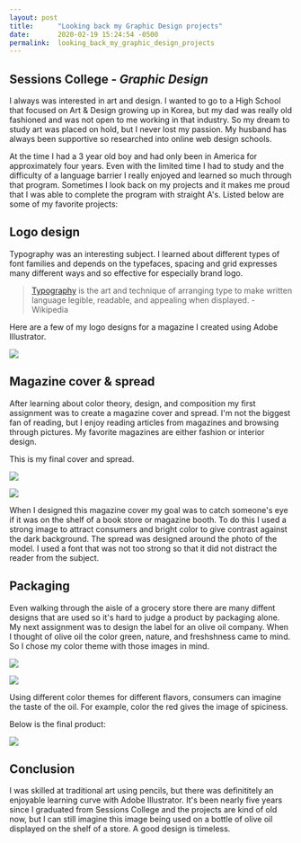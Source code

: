 ```yaml
---
layout: post
title:      "Looking back my Graphic Design projects"
date:       2020-02-19 15:24:54 -0500
permalink:  looking_back_my_graphic_design_projects
---
```


## Sessions College - *Graphic Design*
I always was interested in art and design. I wanted to go to a High School that focused on Art & Design growing up in Korea,  but my dad was really old fashioned and was not open to me working in that industry. So my dream to study art was placed on hold, but I never lost my passion. My husband has always been supportive so researched into online web design schools. 

At the time I had a 3 year old boy and had only been in America for approximately four years. Even with the limited time I had to study and the difficulty of a language barrier I really enjoyed and learned so much through that program. Sometimes I look back on my projects and it makes me proud that I was able to complete the program with straight A's.
Listed below are some of my favorite projects:


## Logo design
Typography was an interesting subject. I learned about different types of font families and depends on the typefaces, spacing and grid expresses many different ways and so effective for especially brand logo.

> [Typography](https://en.wikipedia.org/wiki/Typography) is the art and technique of arranging type to make written language legible, readable, and appealing when displayed.  - Wikipedia
> 

Here are a few of my logo designs for a magazine I created using Adobe Illustrator.

![](https://i.imgur.com/6hUwiul.gif)


## Magazine cover & spread

After learning about color theory, design, and composition my first assignment was to create a magazine cover and spread. I'm not the biggest fan of reading, but I enjoy reading articles from magazines and browsing through pictures. 
My favorite magazines are either fashion or interior design. 

This is my final cover and spread.

![](https://i.imgur.com/ZLuqtAa.jpg)

![](https://i.imgur.com/tiFg9R8.jpg)

When I designed this magazine cover my goal was to catch someone's eye if it was on the shelf of a book store or magazine booth. To do this I used a strong image to attract consumers and bright color to give contrast against the dark background. The spread was designed around the photo of the model. I used a font that was not too strong so that it did not distract the reader from the subject.  


## Packaging

Even walking through the aisle of a grocery store there are many diffent designs that are used so it's hard to judge a product by packaging alone. My next assignment was to design the label for an olive oil company. When I thought of olive oil the color green, nature, and freshshness came to mind. So I chose my color theme with those images in mind. 



![](https://i.imgur.com/32MRBTv.jpg)

![](https://i.imgur.com/lj33bqJ.jpg)

Using different color themes for different flavors, consumers can imagine the taste of the oil. For example, color the red gives the image of spiciness.

Below is the final product: 

![](https://i.imgur.com/XtoIaVc.jpg)

## Conclusion

I was skilled at traditional art using pencils, but there was definititely an enjoyable learning curve with Adobe Illustrator. 
It's been nearly five years since I graduated from Sessions College and the projects are kind of old now, but I can still imagine this image being used on a bottle of olive oil displayed on the shelf of a store. A good design is timeless. 
